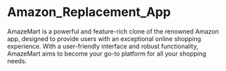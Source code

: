 # Amazon_Replacement_App
AmazeMart is a powerful and feature-rich clone of the renowned Amazon app, designed to provide users with an exceptional online shopping experience. With a user-friendly interface and robust functionality, AmazeMart aims to become your go-to platform for all your shopping needs.
